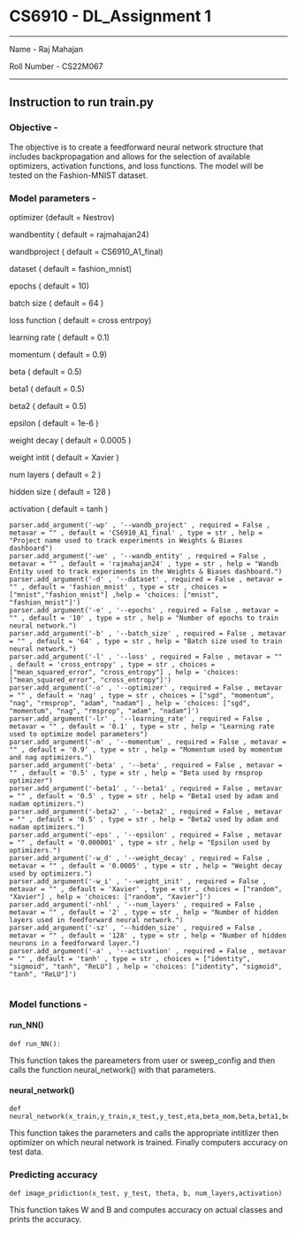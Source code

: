 # CS6910 - DL_Assignment 1
***
Name -  Raj Mahajan 


Roll Number -  CS22M067
***

## Instruction to run train.py

### Objective -

The objective is to create a feedforward neural network structure that includes backpropagation and allows for the selection of available optimizers, activation functions, and loss functions. The model will be tested on the Fashion-MNIST dataset.


### Model parameters - 

optimizer (default = Nestrov)

wandbentity ( default = rajmahajan24)

wandbproject ( default = CS6910_A1_final)

dataset ( default = fashion_mnist)

epochs ( default = 10)

batch size ( default = 64 )

loss function ( default = cross entrpoy)

learning rate ( default = 0.1)

momentum ( default = 0.9)

beta ( default = 0.5)

beta1 ( default = 0.5)

beta2 ( default = 0.5)

epsilon ( default = 1e-6 )

weight decay ( default = 0.0005 )

weight intit ( default = Xavier )

num layers ( default = 2 )

hidden size ( default = 128 )

activation ( default = tanh )

```
parser.add_argument('-wp' , '--wandb_project' , required = False , metavar = "" , default = 'CS6910_A1_final' , type = str , help = "Project name used to track experiments in Weights & Biases dashboard")
parser.add_argument('-we' , '--wandb_entity' , required = False , metavar = "" , default = 'rajmahajan24' , type = str , help = "Wandb Entity used to track experiments in the Weights & Biases dashboard.")
parser.add_argument('-d' , '--dataset' , required = False , metavar = "" , default = 'fashion_mnist' , type = str , choices = ["mnist","fashion_mnist"] ,help = 'choices: ["mnist", "fashion_mnist"]')
parser.add_argument('-e' , '--epochs' , required = False , metavar = "" , default = '10' , type = str , help = "Number of epochs to train neural network.")
parser.add_argument('-b' , '--batch_size' , required = False , metavar = "" , default = '64' , type = str , help = "Batch size used to train neural network.")
parser.add_argument('-l' , '--loss' , required = False , metavar = "" , default = 'cross_entropy' , type = str , choices = ["mean_squared_error", "cross_entropy"] , help = 'choices: ["mean_squared_error", "cross_entropy"]')
parser.add_argument('-o' , '--optimizer' , required = False , metavar = "" , default = 'nag' , type = str , choices = ["sgd", "momentum", "nag", "rmsprop", "adam", "nadam"] , help = 'choices: ["sgd", "momentum", "nag", "rmsprop", "adam", "nadam"]')
parser.add_argument('-lr' , '--learning_rate' , required = False , metavar = "" , default = '0.1' , type = str , help = "Learning rate used to optimize model parameters")
parser.add_argument('-m' , '--momentum' , required = False , metavar = "" , default = '0.9' , type = str , help = "Momentum used by momentum and nag optimizers.")
parser.add_argument('-beta' , '--beta' , required = False , metavar = "" , default = '0.5' , type = str , help = "Beta used by rmsprop optimizer")
parser.add_argument('-beta1' , '--beta1' , required = False , metavar = "" , default = '0.5' , type = str , help = "Beta1 used by adam and nadam optimizers.")
parser.add_argument('-beta2' , '--beta2' , required = False , metavar = "" , default = '0.5' , type = str , help = "Beta2 used by adam and nadam optimizers.")
parser.add_argument('-eps' , '--epsilon' , required = False , metavar = "" , default = '0.000001' , type = str , help = "Epsilon used by optimizers.")
parser.add_argument('-w_d' , '--weight_decay' , required = False , metavar = "" , default = '0.0005' , type = str , help = "Weight decay used by optimizers.")
parser.add_argument('-w_i' , '--weight_init' , required = False , metavar = "" , default = 'Xavier' , type = str , choices = ["random", "Xavier"] , help = 'choices: ["random", "Xavier"]')
parser.add_argument('-nhl' , '--num_layers' , required = False , metavar = "" , default = '2' , type = str , help = "Number of hidden layers used in feedforward neural network.")
parser.add_argument('-sz' , '--hidden_size' , required = False , metavar = "" , default = '128' , type = str , help = "Number of hidden neurons in a feedforward layer.")
parser.add_argument('-a' , '--activation' , required = False , metavar = "" , default = 'tanh' , type = str , choices = ["identity", "sigmoid", "tanh", "ReLU"] , help = 'choices: ["identity", "sigmoid", "tanh", "ReLU"]')


```


### Model functions -

#### run_NN()
```
def run_NN():
```
This function takes the pareameters from user or sweep_config and then calls the function neural_network() with that parameters.

#### neural_network()
```
def neural_network(x_train,y_train,x_test,y_test,eta,beta_mom,beta,beta1,beta2,epsilon,activation,initializer,optimizer,batch_size,epochs,loss_fun,weight_decay,num_layers,neurons)
```
This function takes the parameters and calls the appropriate intitlizer then optimizer on which neural network is trained. Finally computers accuracy on test data. 

### Predicting accuracy
```
def image_pridiction(x_test, y_test, theta, b, num_layers,activation)
```
This function takes W and B and computes accuracy on actual classes and prints the accuracy.
